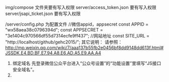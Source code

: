 img/compose 文件夹要有写入权限
server/access_token.json 要有写入权限
server/jsapi_ticket.json 要有写入权限

/server/config.php 为配置文件
//微信appid，appsecret
const APPID = "wx58aea38c0796394d";
const APPSECRET = "3e1404c970566df55d7314ecfe9ff437";
//网站地址
const SITE_URL = "http://localhost/github/gehc2015/";
其它说明：
请参照：http://mp.weixin.qq.com/wiki/7/aaa137b55fb2e0456bf8dd9148dd613f.html#JSSDK.E4.BD.BF.E7.94.A8.E6.AD.A5.E9.AA.A4
1. 绑定域名
	先登录微信公众平台进入“公众号设置”的“功能设置”里填写“JS接口安全域名”。
2. 